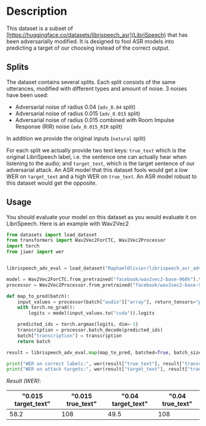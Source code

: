# Description
This dataset is a subset of [https://huggingface.co/datasets/librispeech_asr](LibriSpeech) that has been adversarially modified. It is designed to fool ASR models into predicting a target of our choosing instead of the correct output.

## Splits
The dataset contains several splits. Each split consists of the same utterances, modified with different types and amount of noise. 3 noises have been used:
* Adversarial noise of radius 0.04 (`adv_0.04` split) 
* Adversarial noise of radius 0.015 (`adv_0.015` split) 
* Adversarial noise of radius 0.015 combined with Room Impulse Response (RIR) noise (`adv_0.015_RIR` split) 

In addition we provide the original inputs (`natural` split)

For each split we actually provide two text keys: `true_text` which is the original LibriSpeech label, i.e. the sentence one can actually hear when listening to the audio; and `target_text`, which is the target sentence of our adversarial attack. An ASR model that this dataset fools would get a low WER on `target_text` and a high WER on `true_text`. An ASR model robust to this dataset would get the opposite. 

## Usage
You should evaluate your model on this dataset as you would evaluate it on LibriSpeech. Here is an example with Wav2Vec2


```python
from datasets import load_dataset
from transformers import Wav2Vec2ForCTC, Wav2Vec2Processor
import torch
from jiwer import wer


librispeech_adv_eval = load_dataset("RaphaelOlivier/librispeech_asr_adversarial", "adv", split="adv_0.15_adv_txt")

model = Wav2Vec2ForCTC.from_pretrained("facebook/wav2vec2-base-960h").to("cuda")
processor = Wav2Vec2Processor.from_pretrained("facebook/wav2vec2-base-960h")

def map_to_pred(batch):
    input_values = processor(batch["audio"]["array"], return_tensors="pt", padding="longest").input_values
    with torch.no_grad():
        logits = model(input_values.to("cuda")).logits

    predicted_ids = torch.argmax(logits, dim=-1)
    transcription = processor.batch_decode(predicted_ids)
    batch["transcription"] = transcription
    return batch

result = librispeech_adv_eval.map(map_to_pred, batched=True, batch_size=1, remove_columns=["audio"])

print("WER on correct labels:", wer(result["true_text"], result["transcription"]))
print("WER on attack targets:", wer(result["target_text"], result["transcription"]))
```

*Result (WER)*:

| "0.015 target_text" | "0.015 true_text" | "0.04 target_text" | "0.04 true_text"
|---|---|---|---|
| 58.2 | 108 | 49.5 | 108 |

